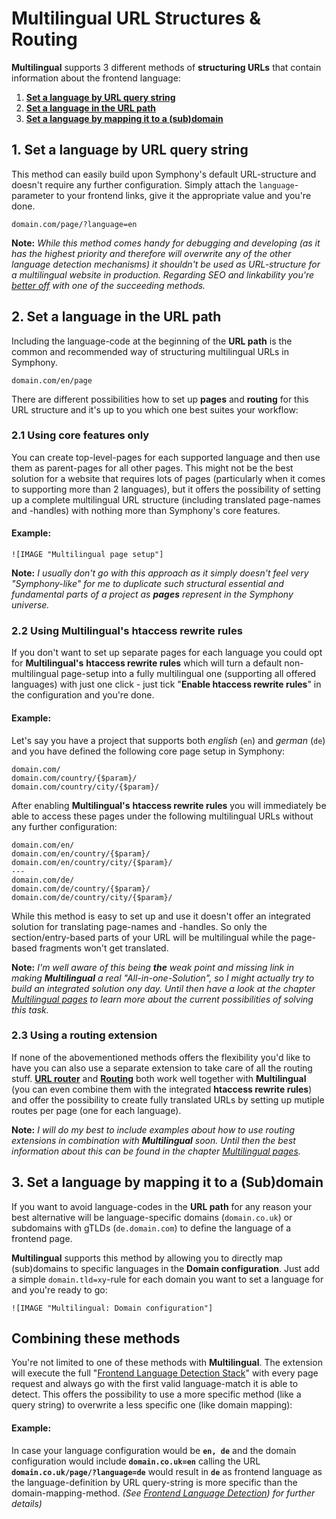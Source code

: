 # Multilingual URL Structures & Routing #

**Multilingual** supports 3 different methods of **structuring URLs** that contain information about the frontend language:

1. **[Set a language by URL query string][1]**
2. **[Set a language in the URL path][2]**
3. **[Set a language by mapping it to a (sub)domain][3]**


## 1. Set a language by URL query string

This method can easily build upon Symphony's default URL-structure and doesn't require any further configuration. Simply attach the `language`-parameter to your frontend links, give it the appropriate value and you're done.

    domain.com/page/?language=en

**Note:** _While this method comes handy for debugging and developing (as it has the highest priority and therefore will overwrite any of the other language detection mechanisms) it shouldn't be used as URL-structure for a multilingual website in production. Regarding SEO and linkability you're [better off][8] with one of the succeeding methods._


## 2. Set a language in the URL path

Including the language-code at the beginning of the **URL path** is the common and recommended way of structuring multilingual URLs in Symphony.

    domain.com/en/page

There are different possibilities how to set up **pages** and **routing** for this URL structure and it's up to you which one best suites your workflow:


### 2.1 Using core features only

You can create top-level-pages for each supported language and then use them as parent-pages for all other pages. This might not be the best solution for a website that requires lots of pages (particularly when it comes to supporting more than 2 languages), but it offers the possibility of setting up a complete multilingual URL structure (including translated page-names and -handles) with nothing more than Symphony's core features.

#### Example:

	![IMAGE "Multilingual page setup"]

**Note:** _I usually don't go with this approach as it simply doesn't feel very "Symphony-like" for me to duplicate such structural essential and fundamental parts of a project as **pages** represent in the Symphony universe._


### 2.2 Using Multilingual's htaccess rewrite rules

If you don't want to set up separate pages for each language you could opt for **Multilingual's** **htaccess rewrite rules** which will turn a default non-multilingual page-setup into a fully multilingual one (supporting all offered languages) with just one click - just tick "**Enable htaccess rewrite rules**" in the configuration and you're done.

#### Example:

Let's say you have a project that supports both _english_ (`en`) and _german_ (`de`) and you have defined the following core page setup in Symphony:

    domain.com/
    domain.com/country/{$param}/
    domain.com/country/city/{$param}/
    
After enabling **Multilingual's** **htaccess rewrite rules** you will immediately be able to access these pages under the following multilingual URLs without any further configuration:

    domain.com/en/
    domain.com/en/country/{$param}/
    domain.com/en/country/city/{$param}/
    ---
    domain.com/de/
    domain.com/de/country/{$param}/
    domain.com/de/country/city/{$param}/



While this method is easy to set up and use it doesn't offer an integrated solution for translating page-names and -handles. So only the section/entry-based parts of your URL will be multilingual while the page-based fragments won't get translated.

**Note:** _I'm well aware of this being **the** weak point and missing link in making **Multilingual** a real "All-in-one-Solution", so I might actually try to build an integrated solution ony day. Until then have a look at the chapter [Multilingual pages][4] to learn more about the current possibilities of solving this task._


### 2.3 Using a routing extension

If none of the abovementioned methods offers the flexibility you'd like to have you can also use a separate extension to take care of all the routing stuff. **[URL router][6]** and **[Routing][7]** both work well together with **Multilingual** (you can even combine them  with the integrated **htaccess rewrite rules**) and offer the possibility to create fully translated URLs by setting up mutiple routes per page (one for each language).

**Note:** _I will do my best to include examples about how to use routing extensions in combination with **Multilingual** soon. Until then the best information about this can be found in the chapter [Multilingual pages][4]._


## 3. Set a language by mapping it to a (Sub)domain

If you want to avoid language-codes in the **URL path** for any reason your best alternative will be language-specific domains (`domain.co.uk`) or subdomains with gTLDs (`de.domain.com`) to define the language of a frontend page.

**Multilingual** supports this method by allowing you to directly map (sub)domains to specific languages in the **Domain configuration**. Just add a simple `domain.tld=xy`-rule for each domain you want to set a language for and you're ready to go:

	![IMAGE "Multilingual: Domain configuration"]


## Combining these methods

You're not limited to one of these methods with **Multilingual**. The extension will execute the full "[Frontend Language Detection Stack][5]" with every page request and always go with the first valid language-match it is able to detect. This offers the possibility to use a more specific method (like a query string) to overwrite a less specific one (like domain mapping):

#### Example:

In case your language configuration would be **`en, de`** and the domain configuration would include **`domain.co.uk=en`** calling the URL **`domain.co.uk/page/?language=de`** would result in **`de`** as frontend language as the language-definition by URL query-string is more specific than the domain-mapping-method. _(See [Frontend Language Detection][5]) for further details)_


[1]: #1-set-a-language-by-url-query-string
[2]: #2-set-a-language-in-the-url-path
[3]: #3-set-a-language-by-mapping-it-to-a-subdomain
[4]: multilingual-pages.md
[5]: frontend-language-detection.md
[6]: https://github.com/symphonists/url_router
[7]: https://github.com/jensscherbl/routing
[8]: https://support.google.com/webmasters/answer/182192
